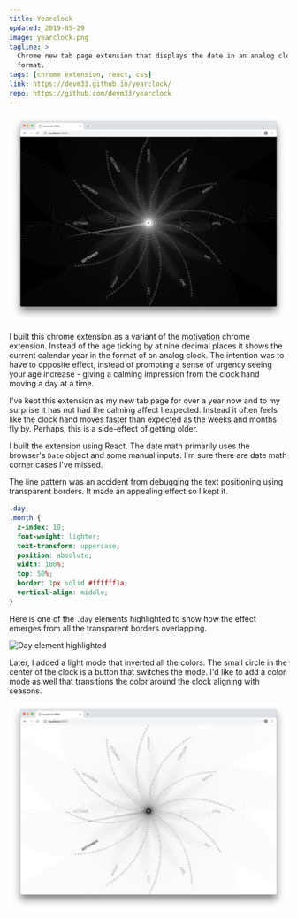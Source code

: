 ```yaml
---
title: Yearclock
updated: 2019-05-29
image: yearclock.png
tagline: >
  Chrome new tab page extension that displays the date in an analog clock
  format.
tags: [chrome extension, react, css]
link: https://devm33.github.io/yearclock/
repo: https://github.com/devm33/yearclock
---
```


![Yearclock dark](./dark.png)

I built this chrome extension as a variant of the [motivation] chrome extension.
Instead of the age ticking by at nine decimal places it shows the current
calendar year in the format of an analog clock. The intention was to have to
opposite effect, instead of promoting a sense of urgency seeing your age
increase - giving a calming impression from the clock hand moving a day at a
time.

[motivation]: /projects/motivation

I've kept this extension as my new tab page for over a year now and to my
surprise it has not had the calming affect I expected. Instead it often feels
like the clock hand moves faster than expected as the weeks and months fly by.
Perhaps, this is a side-effect of getting older.

I built the extension using React. The date math primarily uses the browser's
`Date` object and some manual inputs. I'm sure there are date math corner cases
I've missed.

The line pattern was an accident from debugging the text positioning using
transparent borders. It made an appealing effect so I kept it.

```css
.day,
.month {
  z-index: 10;
  font-weight: lighter;
  text-transform: uppercase;
  position: absolute;
  width: 100%;
  top: 50%;
  border: 1px solid #ffffff1a;
  vertical-align: middle;
}
```

Here is one of the `.day` elements highlighted to show how the effect emerges
from all the transparent borders overlapping.

![Day element highlighted](./daybox.png)

Later, I added a light mode that inverted all the colors. The small circle in
the center of the clock is a button that switches the mode. I'd like to add a
color mode as well that transitions the color around the clock aligning with
seasons.

![Yearclock light](./light.png)

